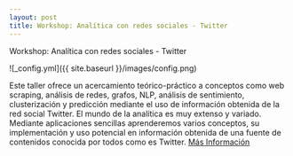 ```yaml
---
layout: post
title: Workshop: Analítica con redes sociales - Twitter
---
```


Workshop: Analítica con redes sociales - Twitter

![_config.yml]({{ site.baseurl }}/images/config.png)

Este taller ofrece un acercamiento teórico-práctico a conceptos como web scraping, análisis de redes, grafos, NLP, análisis de sentimiento, clusterización y predicción mediante el uso de información obtenida de la red social Twitter. El mundo de la analítica es muy extenso y variado. Mediante aplicaciones sencillas aprenderemos varios conceptos, su implementación y uso potencial en información obtenida de una fuente de contenidos conocida por todos como es Twitter.
[Más Información](https://www.meetup.com/es/Machine-Learning-Data-Science-Bogota/events/257945271/)
